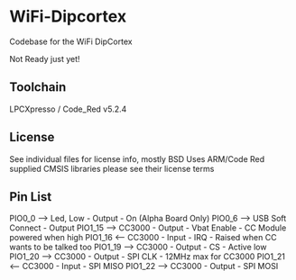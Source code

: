 WiFi-Dipcortex
===============================

Codebase for the WiFi DipCortex

Not Ready just yet!

Toolchain
-------------------------------

LPCXpresso / Code_Red v5.2.4


License
-------------------------------

See individual files for license info, mostly BSD
Uses ARM/Code Red supplied CMSIS libraries please see their license terms



Pin List
-------------------------------

PIO0_0  --> Led, Low - Output - On (Alpha Board Only)
PIO0_6  --> USB Soft Connect - Output
PIO1_15 --> CC3000 - Output - Vbat Enable - CC Module powered when high
PIO1_16 <-- CC3000 - Input - IRQ - Raised when CC wants to be talked too
PIO1_19 --> CC3000 - Output - CS - Active low
PIO1_20 --> CC3000 - Output - SPI CLK - 12MHz max for CC3000
PIO1_21 <-- CC3000 - Input - SPI MISO
PIO1_22 --> CC3000 - Output - SPI MOSI